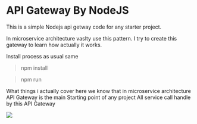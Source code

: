 # API Gateway By NodeJS
This is a simple Nodejs api getway code for any starter project.

In microservice architecture vaslty use this pattern. I try to create this gateway to learn how actually it works.

Install process as usual same 
>npm install

>npm run

What things i actually cover here 
we know that in  microservice architecture API Gateway is the main Starting point of any project
All service call handle by this API Gateway

<image src="./API_GATEWAY.drawio.png">